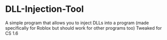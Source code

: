 # DLL-Injection-Tool
A simple program that allows you to inject DLLs into a program (made specifically for Roblox but should work for other programs too) 
Tweaked for CS 1.6
